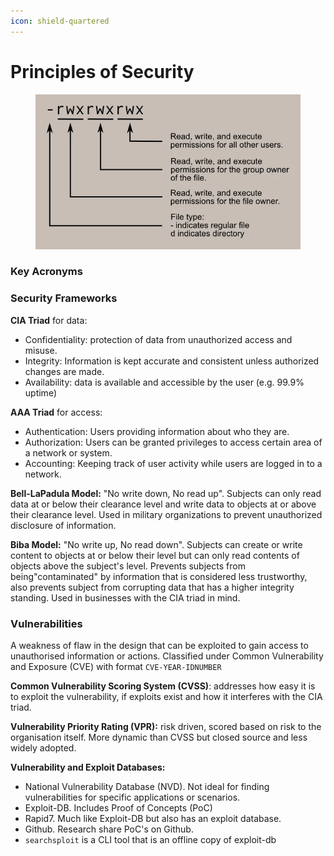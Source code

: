 ```yaml
---
icon: shield-quartered
---
```


# Principles of Security

<figure><img src=".gitbook/assets/image (11).png" alt=""><figcaption></figcaption></figure>

### **Key Acronyms**

### Security Frameworks

**CIA Triad** for data:

* Confidentiality: protection of data from unauthorized access and  misuse.
* Integrity: Information is kept accurate and consistent unless authorized changes are made.
* Availability: data is available and accessible by the user (e.g. 99.9% uptime)

**AAA Triad** for access:

* Authentication: Users providing information about who they are.
* Authorization: Users can be granted privileges to access certain area of a network or system.
* Accounting: Keeping track of user activity while users are logged in to a network.

**Bell-LaPadula Model:** "No write down, No read up".  Subjects can only read data at or below their clearance level and write data to objects at or above their clearance level. Used in military organizations to prevent unauthorized disclosure of information.

**Biba Model:** "No write up, No read down". Subjects can create or write content to objects at or below their level but can only read contents of objects above the subject's level. Prevents subjects from being"contaminated" by information that is considered less trustworthy, also prevents subject from corrupting data that has a higher integrity standing. Used in businesses with the CIA triad in mind.&#x20;

### Vulnerabilities

A weakness of flaw in the design that can be exploited to gain access to unauthorised information or actions. Classified under Common Vulnerability and Exposure (CVE) with format `CVE-YEAR-IDNUMBER`

**Common Vulnerability Scoring System (CVSS)**: addresses how easy it is to exploit the vulnerability, if exploits exist and how it interferes with the CIA triad.

**Vulnerability Priority Rating (VPR):** risk driven, scored based on risk to the organisation itself. More dynamic than CVSS but closed source and less widely adopted.

**Vulnerability and Exploit Databases:**

* National Vulnerability Database (NVD). Not ideal for finding vulnerabilities for specific applications or scenarios.
* Exploit-DB. Includes Proof of Concepts (PoC)
* Rapid7. Much like Exploit-DB but also has an exploit database.
* Github. Research share PoC's on Github.
* `searchsploit` is a CLI tool that is an offline copy of exploit-db
